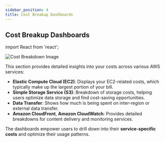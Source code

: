 ```yaml
---
sidebar_position: 4
title: Cost Breakup Dashboards
---
```


## Cost Breakup Dashboards


import React from 'react';

<div style={{ textAlign: 'center' }}>
  <img src="/img/billingsummary/3.png" alt="Cost Breakdown Image" />
</div>

This section provides detailed insights into your costs across various AWS services:

- **Elastic Compute Cloud (EC2)**: Displays your EC2-related costs, which typically make up the largest portion of your bill.
- **Simple Storage Service (S3)**: Breakdown of storage costs, helping users optimize data storage and find cost-saving opportunities.
- **Data Transfer**: Shows how much is being spent on inter-region or external data transfer.
- **Amazon CloudFront**, **Amazon CloudWatch**: Provides detailed breakdowns for content delivery and monitoring services.

The dashboards empower users to drill down into their **service-specific costs** and optimize their usage patterns.

